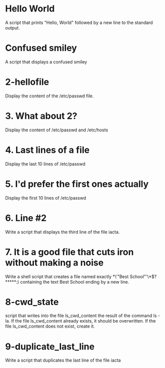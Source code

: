 # Hello World
A script that prints "Hello, World" followed by a new line to the standard output.

# Confused smiley
A script that displays a confused smiley

# 2-hellofile
Display the content of the /etc/passwd file.

# 3. What about 2?
Display the content of /etc/passwd and /etc/hosts

# 4. Last lines of a file
Display the last 10 lines of /etc/passwd

# 5. I'd prefer the first ones actually
Display the first 10 lines of /etc/passwd

# 6. Line #2
Write a script that displays the third line of the file iacta.

# 7. It is a good file that cuts iron without making a noise
Write a shell script that creates a file named exactly \*\\'"Best School"\'\\*$\?\*\*\*\*\*:) containing the text Best School ending by a new line.

# 8-cwd_state
script that writes into the file ls_cwd_content the result of the command ls -la. If the file ls_cwd_content already exists, it should be overwritten. If the file ls_cwd_content does not exist, create it.

# 9-duplicate_last_line 
Write a script that duplicates the last line of the file iacta

